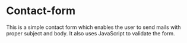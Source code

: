 # Contact-form
This is a simple contact form which enables the user to send mails with proper subject and body. It also uses JavaScript to validate the form.
